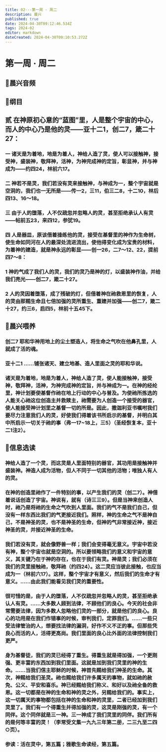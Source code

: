 ```yaml
---
title: 02---第一周 · 周二
description: 晨兴
published: true
date: 2024-04-30T09:12:46.534Z
tags: 2024-02
editor: markdown
dateCreated: 2024-04-30T09:10:53.272Z
---
```


# 第一周 · 周二
## 🎵晨兴音频

## 📖纲目

## 贰   在神原初心意的“蓝图”里，人是整个宇宙的中心，而人的中心乃是他的灵——亚十二1，创二7，箴二十27：

### 一   诸天是为着地，地是为着人，神给人造了灵，使人可以接触神，接受神，盛装神，敬拜神，活神，为神完成神的定旨，彰显神，并与神成为——约四24，林前六17。

### 二   神若不是灵，我们若没有灵来接触神，与神成为一，整个宇宙就是空洞的，我们也一无所是——传一2，三11，伯三二8，十二10，林后四13、16～18。

### 三   由于人的堕落，人不仅疏忽并忽略人的灵，甚至拒绝承认人有灵——帖前五23，来四12，参犹19。

### 四   人是器皿，原该借着操练他的灵，接受在基督里的神作为生命树，使生命如同河在人的最深处流进流出，使他得变化成为宝贵的材料，为着神的建造，就是神永远的彰显——创一26，二7～12、22，提前四7～8：

### 1   神的气成了我们人的灵，我们的灵乃是神的灯，以盛装神作油，并给我们亮光——创二7，箴二十27。

### 2   人的灵因着堕落，成了残破的灯，但借着神在祂救恩里的恢复，人的灵由那赐生命且七倍加强的灵所重生、重建并加强——创二7，箴二十27，约三6，启四5，林前十五45下。

## 📖晨兴喂养

### 创二7    耶和华神用地上的尘土塑造人，将生命之气吹在他鼻孔里，人就成了活的魂。

### 亚十二1    ……铺张诸天、建立地基、造人里面之灵的耶和华说。

### 诸天是为着地，地是为着人，神给人造了灵，使人能接触神，接受神，敬拜神，活神，为神完成神的定旨，并与神成为一。在神的经纶里，神计划要使基督作祂在地上行动的中心与普及。为使祂所拣选的人能关心祂这位创造主并救赎主，祂需要为人创造一个接受的器官，使人能接受神计划里之基督一切的所是。因此，撒迦利亚书嘱咐我们要尽力注意我们人的灵，好使我们得着该书所启示的基督，并明白其中所启示一切关于祂的事（弗一17~18上，三5）（圣经恢复本，亚十二1注2）。

## 📖信息选读

### 神给人造了一个灵，而这灵是人里面特别的器官，其功用是接触神并盛装神。神造人成为活物，但人不同于一切其他的活物；唯独人有人的灵。

### 在神的创造里祂作了一件特别的事，以产生我们的灵（创二7）。神借着说话创造了宇宙。神说有，就有（诗三三9）。但是当神来创造人时，祂乃是将祂的生命之气吹到人里面。我们的气不是我们自己，但没有一样东西比我们的气更接近我们。照样，神的生命之气不是神自己，不是神圣的灵，也不是神圣的生命，但神的气非常接近神，接近神圣的灵，并接近神圣的生命。

### 我们若没有灵，就会像野兽一样；我们会变得毫无意义。宇宙中若没有神，整个宇宙也就是空洞的。所以要领略我们的意义和宇宙的意义，其关键乃在于神的存在，也在于我们有灵。神是灵；我们必须在我们的灵里接触祂，敬拜祂（约四24）。这二灵应当彼此接触，也应当成为一（林前六17）。这样，整个宇宙才有意义，然后我们的生命才有意义。……由此我们能看见我们灵的重要性。

### 很可惜的是，由于人的堕落，人不仅疏忽并忽略人的灵，甚至拒绝承认人有灵。……大多数人顾到法律，不顾他们的良心。今天的社会非常需要法律，因为多数人忽略他们灵的一部分，就是他们的良心。良心的功用是在我们作错事的时候，审判我们，定罪我们。……一些只受法律管治的人，想要找法律的漏洞，好作不义不正的事。但那些凭良心而活的人，活得更高尚。我们里面的良心比外面的法律控制我们更严。

### 身为基督徒，我们的灵已经得了重生。得重生就是得加强，一个更刚强、更丰富的东西加到我们里面。这就是加到我们灵里的神的生命。……当我们信主耶稣的时候，神首先赐给我们神圣的生命。其次，神赐给我们圣灵。祂也赐给我们许多属天的事物，就如祂的赦免、公义、平安和喜乐。神已经赐给我们称义、和好以及祂全备的救恩。这一切都是在神的生命和神的灵之外，另赐给我们的。事实上，这一切属天的事物都包括在神的生命和神的灵里，二者已经加到我们灵里了。我们有一个得重生并得加强的灵，这灵是刚强的灵，有一个同伴。这个同伴就是三一神。三一神成了我们灵里的同伴。我们所有的是何等丰富的灵！（李常受文集一九九三年第二册，二三九至二四○页）。

### 参读：活在灵中，第五篇；雅歌生命读经，第五篇。
<!-- Google tag (gtag.js) -->
<script async src="https://www.googletagmanager.com/gtag/js?id=G-1P8709Z16T"></script>
<script>
  window.dataLayer = window.dataLayer || [];
  function gtag(){dataLayer.push(arguments);}
  gtag('js', new Date());

  gtag('config', 'G-1P8709Z16T');
</script>